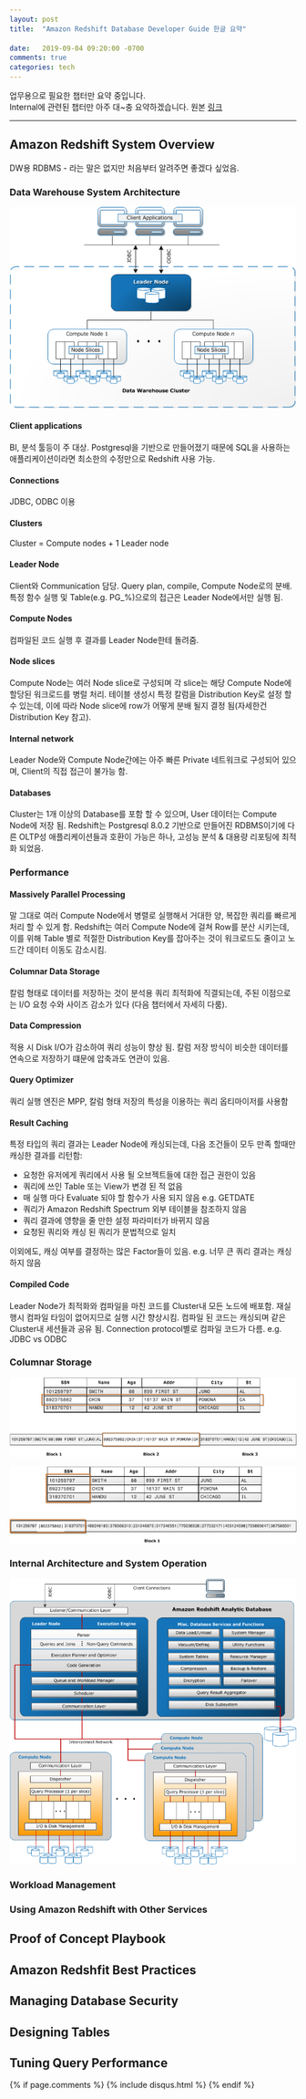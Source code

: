 ```yaml
---
layout: post
title:  "Amazon Redshift Database Developer Guide 한글 요약"

date:   2019-09-04 09:20:00 -0700
comments: true
categories: tech
---
```


업무용으로 필요한 챕터만 요약 중입니다.  
Internal에 관련된 챕터만 아주 대~충 요약하겠습니다. 원본 [링크](https://docs.aws.amazon.com/redshift/latest/dg)

------

## Amazon Redshift System Overview
DW용 RDBMS - 라는 말은 없지만 처음부터 알려주면 좋겠다 싶었음.

### Data Warehouse System Architecture
![](/assets/images/02-NodeRelationships.png)

#### Client applications
BI, 분석 툴등이 주 대상. Postgresql을 기반으로 만들어졌기 때문에 SQL을 사용하는 애플리케이션이라면 최소한의 수정만으로 Redshift 사용 가능.

#### Connections
JDBC, ODBC 이용

#### Clusters
Cluster = Compute nodes + 1 Leader node

#### Leader Node
Client와 Communication 담당. Query plan, compile, Compute Node로의 분배.
특정 함수 실행 및 Table(e.g. PG_%)으로의 접근은 Leader Node에서만 실행 됨.

#### Compute Nodes
컴파일된 코드 실행 후 결과를 Leader Node한테 돌려줌.

#### Node slices
Compute Node는 여러 Node slice로 구성되며 각 slice는 해당 Compute Node에 할당된 워크로드를 병럴 처리.
테이블 생성시 특정 칼럼을 Distribution Key로 설정 할 수 있는데, 이에 따라 Node slice에 row가 어떻게 분배 될지 결정 됨(자세한건 Distribution Key 참고).

#### Internal network
Leader Node와 Compute Node간에는 아주 빠른 Private 네트워크로 구성되어 있으며, Client의 직접 접근이 불가능 함.

#### Databases
Cluster는 1개 이상의 Database를 포함 할 수 있으며, User 데이터는 Compute Node에 저장 됨.
Redshift는 Postgresql 8.0.2 기반으로 만들어진 RDBMS이기에 다른 OLTP성 애플리케이션들과 호환이 가능은 하나, 고성능 분석 & 대용량 리포팅에 최적화 되었음.

### Performance
#### Massively Parallel Processing
말 그대로 여러 Compute Node에서 병렬로 실행해서 거대한 양, 복잡한 쿼리를 빠르게 처리 할 수 있게 함.
Redshift는 여러 Compute Node에 걸쳐 Row를 분산 시키는데, 이를 위해 Table 별로 적절한 Distribution Key를 잡아주는 것이 워크로드도 줄이고 노드간 데이터 이동도 감소시킴.

#### Columnar Data Storage
칼럼 형태로 데이터를 저장하는 것이 분석용 쿼리 최적화에 직결되는데, 주된 이점으로는 I/O 요청 수와 사이즈 감소가 있다 (다음 챕터에서 자세히 다룸).

#### Data Compression
적용 시 Disk I/O가 감소하여 쿼리 성능이 향상 됨. 칼럼 저장 방식이 비슷한 데이터를 연속으로 저장하기 떄문에 압축과도 연관이 있음.

#### Query Optimizer
쿼리 실행 엔진은 MPP, 칼럼 형태 저장의 특성을 이용하는 쿼리 옵티마이저를 사용함

#### Result Caching
특정 타입의 쿼리 결과는 Leader Node에 캐싱되는데, 다음 조건들이 모두 만족 할때만 캐싱한 결과를 리턴함:
- 요청한 유저에게 쿼리에서 사용 될 오브젝트들에 대한 접근 권한이 있음
- 쿼리에 쓰인 Table 또는 View가 변경 된 적 없음
- 매 실행 마다 Evaluate 되야 할 함수가 사용 되지 않음 e.g. GETDATE
- 쿼리가 Amazon Redshift Spectrum 외부 테이블을 참조하지 않음
- 쿼리 결과에 영향을 줄 만한 설정 파라미터가 바뀌지 않음
- 요청된 쿼리와 캐싱 된 쿼리가 문법적으로 일치

이외에도, 캐싱 여부를 결정하는 많은 Factor들이 있음. e.g. 너무 큰 쿼리 결과는 캐싱하지 않음

#### Compiled Code
Leader Node가 최적화와 컴파일을 마친 코드를 Cluster내 모든 노드에 배포함. 재실행시 컴파일 타임이 없어지므로 실행 시간 향상시킴. 컴파일 된 코드는 캐싱되며 같은 Cluster내 세션들과 공유 됨. Connection protocol별로 컴파일 코드가 다름. e.g. JDBC vs ODBC


### Columnar Storage
![](/assets/images/03a-Rows-vs-Columns.png)

![](/assets/images/03b-Rows-vs-Columns.png)

### Internal Architecture and System Operation
![](/assets/images/05-InternalComponents.png)

### Workload Management

### Using Amazon Redshift with Other Services


## Proof of Concept Playbook


## Amazon Redshfit Best Practices



## Managing Database Security


## Designing Tables


## Tuning Query Performance



{% if page.comments %}
{% include disqus.html %}
{% endif %}
